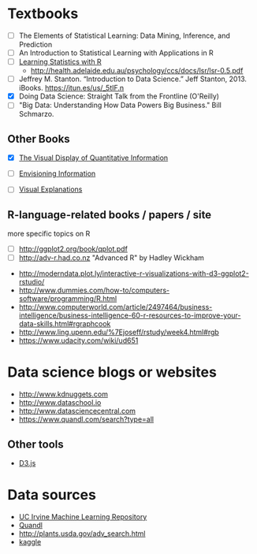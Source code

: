 
# Textbooks

- [ ] The Elements of Statistical Learning: Data Mining, Inference, and Prediction
- [ ] An Introduction to Statistical Learning with Applications in R
- [ ] [Learning Statistics with R](http://health.adelaide.edu.au/psychology/ccs/teaching/lsr/)
  - http://health.adelaide.edu.au/psychology/ccs/docs/lsr/lsr-0.5.pdf
- [ ] Jeffrey M. Stanton. “Introduction to Data Science.” Jeff Stanton, 2013. iBooks. https://itun.es/us/_5tIF.n
- [x] Doing Data Science: Straight Talk from the Frontline (O'Reilly)
- [ ] "Big Data: Understanding How Data Powers Big Business." Bill Schmarzo.

## Other Books

- [x] [The Visual Display of Quantitative Information](http://www.edwardtufte.com/tufte/books_vdqi)
- [ ] [Envisioning Information](http://www.edwardtufte.com/tufte/books_ei)
- [ ] [Visual Explanations](http://www.edwardtufte.com/tufte/books_visex)


## R-language-related books / papers / site

more specific topics on R

- [ ] http://ggplot2.org/book/qplot.pdf
- [ ] http://adv-r.had.co.nz "Advanced R" by Hadley Wickham
- http://moderndata.plot.ly/interactive-r-visualizations-with-d3-ggplot2-rstudio/
- http://www.dummies.com/how-to/computers-software/programming/R.html
- http://www.computerworld.com/article/2497464/business-intelligence/business-intelligence-60-r-resources-to-improve-your-data-skills.html#rgraphcook
- http://www.ling.upenn.edu/%7Ejoseff/rstudy/week4.html#rgb
- https://www.udacity.com/wiki/ud651

# Data science blogs or websites

- http://www.kdnuggets.com
- http://www.dataschool.io
- http://www.datasciencecentral.com
- https://www.quandl.com/search?type=all

## Other tools

- [D3.js](http://d3js.org)

# Data sources

- [UC Irvine Machine Learning Repository](http://archive.ics.uci.edu/ml/index.html)
- [Quandl](https://www.quandl.com)
- http://plants.usda.gov/adv_search.html
- [kaggle](https://www.kaggle.com)
